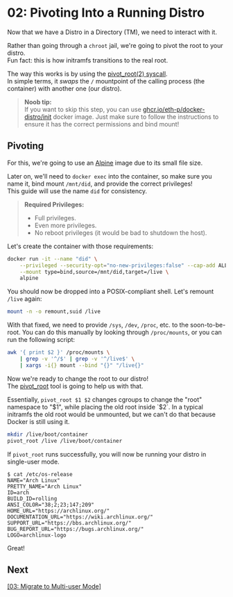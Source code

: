 # 02: Pivoting Into a Running Distro

Now that we have a Distro in a Directory (TM), we need to interact with it.

Rather than going through a `chroot` jail, we're going to pivot the root to your distro.  
Fun fact: this is how initramfs transitions to the real root.

The way this works is by using the [pivot_root(2) syscall](https://man7.org/linux/man-pages/man2/pivot_root.2.html).  
In simple terms, it _swaps_ the `/` mountpoint of the calling process (the container) with another one (our distro).

> **Noob tip:**  
> If you want to skip this step, you can use [ghcr.io/eth-p/docker-distro/init](./files/dockerfiles/init) docker image.
> Just make sure to follow the instructions to ensure it has the correct permissions and bind mount!


## Pivoting

For this, we're going to use an [Alpine](https://hub.docker.com/_/alpine) image due to its small file size.  

Later on, we'll need to `docker exec` into the container, so make sure you name it, bind mount `/mnt/did`, and provide the correct privileges!  
This guide will use the name `did` for consistency.

> **Required Privileges:**
> - Full privileges.
> - Even more privileges.
> - No reboot privileges (it would be bad to shutdown the host).

Let's create the container with those requirements:

```bash
docker run -it --name "did" \
    --privileged --security-opt="no-new-privileges:false" --cap-add ALL --cap-drop SYS_BOOT \
    --mount type=bind,source=/mnt/did,target=/live \
    alpine
```

You should now be dropped into a POSIX-compliant shell. Let's remount `/live` again:

```bash
mount -n -o remount,suid /live
```

With that fixed, we need to provide `/sys`, `/dev`, `/proc`, etc. to the soon-to-be-root.
You can do this manually by looking through `/proc/mounts`, or you can run the following script:

```bash
awk '{ print $2 }' /proc/mounts \
    | grep -v '^/$' | grep -v '^/live$' \
    | xargs -i{} mount --bind "{}" "/live{}"
```

Now we're ready to change the root to our distro!  
The [pivot_root](https://linux.die.net/man/8/pivot_root) tool is going to help us with that.

Essentially, `pivot_root $1 $2` changes cgroups to change the "root" namespace to "$1", while placing the old root inside `$2`.
In a typical initramfs the old root would be unmounted, but we can't do that because Docker is still using it.

```bash
mkdir /live/boot/container
pivot_root /live /live/boot/container
```

If `pivot_root` runs successfully, you will now be running your distro in single-user mode.  

```console
$ cat /etc/os-release
NAME="Arch Linux"
PRETTY_NAME="Arch Linux"
ID=arch
BUILD_ID=rolling
ANSI_COLOR="38;2;23;147;209"
HOME_URL="https://archlinux.org/"
DOCUMENTATION_URL="https://wiki.archlinux.org/"
SUPPORT_URL="https://bbs.archlinux.org/"
BUG_REPORT_URL="https://bugs.archlinux.org/"
LOGO=archlinux-logo
```

Great!

## Next
[\[03: Migrate to Multi-user Mode\]](./03-multiuser.md)
